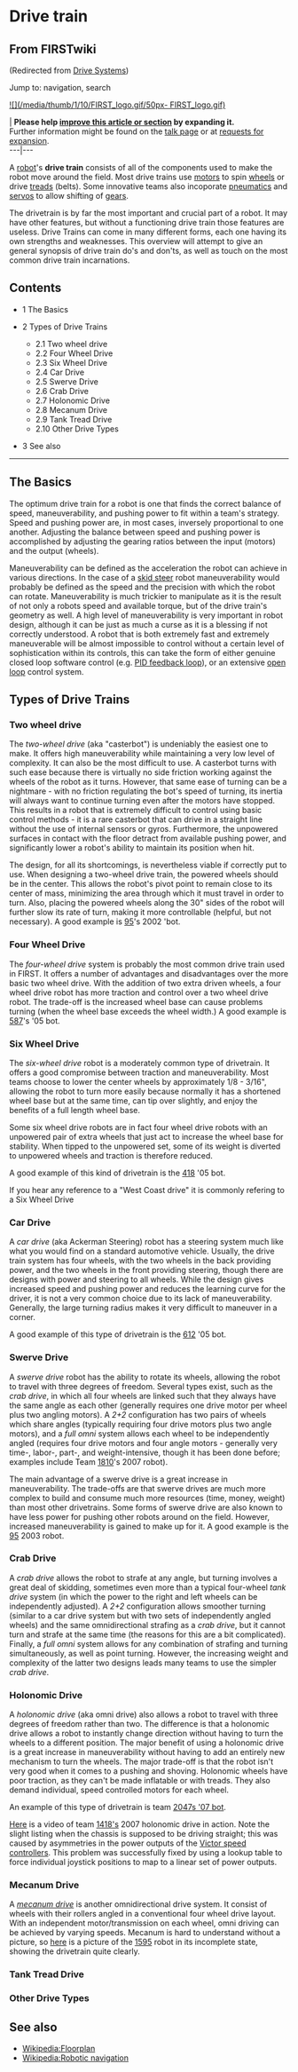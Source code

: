 # Drive train

## From FIRSTwiki

(Redirected from [Drive Systems](/index.php?title=Drive_Systems&redirect=no "Drive Systems"))

Jump to: navigation, search

[![](/media/thumb/1/10/FIRST_logo.gif/50px-
FIRST_logo.gif)](Image:FIRST_logo.gif)

| **Please help [improve this article or section](http://www.firstwiki.net/index.php?title=Drive_train&action=edit "http://www.firstwiki.net/index.php?title=Drive_train&action=edit") by expanding it.**<br>
Further information might be found on the [talk page](Talk:Drive_train "Talk:Drive train") or at [requests for expansion](FIRSTwiki:Requests_for_expansion "FIRSTwiki:Requests for
expansion").<br>
---|---

A [robot](Robot "Robot")'s **drive train** consists of all of the components used to make the robot move around the field. Most drive trains use [motors](Motor "Motor") to spin [wheels](Wheel "Wheel") or drive [treads](Tread "Tread") (belts). Some innovative teams also incoporate [pneumatics](Pneumatics "Pneumatics") and [servos](Servo "Servo") to allow shifting of [gears](/index.php?title=Gears&action=edit "Gears").

The drivetrain is by far the most important and crucial part of a robot. It may have other features, but without a functioning drive train those features are useless. Drive Trains can come in many different forms, each one having its own strengths and weaknesses. This overview will attempt to give an general synopsis of drive train do's and don'ts, as well as touch on the most common drive train incarnations.

## Contents

- 1 The Basics
- 2 Types of Drive Trains

  - 2.1 Two wheel drive
  - 2.2 Four Wheel Drive
  - 2.3 Six Wheel Drive
  - 2.4 Car Drive
  - 2.5 Swerve Drive
  - 2.6 Crab Drive
  - 2.7 Holonomic Drive
  - 2.8 Mecanum Drive
  - 2.9 Tank Tread Drive
  - 2.10 Other Drive Types

- 3 See also

--------------------------------------------------------------------------------

## The Basics

The optimum drive train for a robot is one that finds the correct balance of speed, maneuverability, and pushing power to fit within a team's strategy. Speed and pushing power are, in most cases, inversely proportional to one another. Adjusting the balance between speed and pushing power is accomplished by adjusting the gearing ratios between the input (motors) and the output (wheels).

Maneuverability can be defined as the acceleration the robot can achieve in various directions. In the case of a [skid steer](Skid_steer "Skid
steer") robot maneuverability would probably be defined as the speed and the precision with which the robot can rotate. Maneuverability is much trickier to manipulate as it is the result of not only a robots speed and available torque, but of the drive train's geometry as well. A high level of maneuverability is very important in robot design, although it can be just as much a curse as it is a blessing if not correctly understood. A robot that is both extremely fast and extremely maneuverable will be almost impossible to control without a certain level of sophistication within its controls, this can take the form of either genuine closed loop software control (e.g. [PID feedback loop](PID_feedback_loop "PID feedback loop")), or an extensive [open loop](Open_loop "Open loop") control system.

## Types of Drive Trains

### Two wheel drive

The _two-wheel drive_ (aka "casterbot") is undeniably the easiest one to make. It offers high maneuverability while maintaining a very low level of complexity. It can also be the most difficult to use. A casterbot turns with such ease because there is virtually no side friction working against the wheels of the robot as it turns. However, that same ease of turning can be a nightmare - with no friction regulating the bot's speed of turning, its inertia will always want to continue turning even after the motors have stopped. This results in a robot that is extremely difficult to control using basic control methods - it is a rare casterbot that can drive in a straight line without the use of internal sensors or gyros. Furthermore, the unpowered surfaces in contact with the floor detract from available pushing power, and significantly lower a robot's ability to maintain its position when hit.

The design, for all its shortcomings, is nevertheless viable if correctly put to use. When designing a two-wheel drive train, the powered wheels should be in the center. This allows the robot's pivot point to remain close to its center of mass, minimizing the area through which it must travel in order to turn. Also, placing the powered wheels along the 30" sides of the robot will further slow its rate of turn, making it more controllable (helpful, but not necessary). A good example is [95](95 "95")'s 2002 'bot.

### Four Wheel Drive

The _four-wheel drive_ system is probably the most common drive train used in FIRST. It offers a number of advantages and disadvantages over the more basic two wheel drive. With the addition of two extra driven wheels, a four wheel drive robot has more traction and control over a two wheel drive robot. The trade-off is the increased wheel base can cause problems turning (when the wheel base exceeds the wheel width.) A good example is [587](587 "587")'s '05 bot.

### Six Wheel Drive

The _six-wheel drive_ robot is a moderately common type of drivetrain. It offers a good compromise between traction and maneuverability. Most teams choose to lower the center wheels by approximately 1/8 - 3/16", allowing the robot to turn more easily because normally it has a shortened wheel base but at the same time, can tip over slightly, and enjoy the benefits of a full length wheel base.

Some six wheel drive robots are in fact four wheel drive robots with an unpowered pair of extra wheels that just act to increase the wheel base for stability. When tipped to the unpowered set, some of its weight is diverted to unpowered wheels and traction is therefore reduced.

A good example of this kind of drivetrain is the [418](418 "418") '05 bot.

If you hear any reference to a "West Coast drive" it is commonly refering to a Six Wheel Drive

### Car Drive

A _car drive_ (aka Ackerman Steering) robot has a steering system much like what you would find on a standard automotive vehicle. Usually, the drive train system has four wheels, with the two wheels in the back providing power, and the two wheels in the front providing steering, though there are designs with power and steering to all wheels. While the design gives increased speed and pushing power and reduces the learning curve for the driver, it is not a very common choice due to its lack of maneuverability. Generally, the large turning radius makes it very difficult to maneuver in a corner.

A good example of this type of drivetrain is the [612](612 "612") '05 bot.

### Swerve Drive

A _swerve drive_ robot has the ability to rotate its wheels, allowing the robot to travel with three degrees of freedom. Several types exist, such as the _crab drive_, in which all four wheels are linked such that they always have the same angle as each other (generally requires one drive motor per wheel plus two angling motors). A _2+2_ configuration has two pairs of wheels which share angles (typically requiring four drive motors plus two angle motors), and a _full omni_ system allows each wheel to be independently angled (requires four drive motors and four angle motors - generally very time-, labor-, part-, and weight-intensive, though it has been done before; examples include Team [1810](1810 "1810")'s 2007 robot).

The main advantage of a swerve drive is a great increase in maneuverability. The trade-offs are that swerve drives are much more complex to build and consume much more resources (time, money, weight) than most other drivetrains. Some forms of swerve drive are also known to have less power for pushing other robots around on the field. However, increased maneuverability is gained to make up for it. A good example is the [95](95 "95") 2003 robot.

### Crab Drive

A _crab drive_ allows the robot to strafe at any angle, but turning involves a great deal of skidding, sometimes even more than a typical four-wheel _tank drive_ system (in which the power to the right and left wheels can be independently adjusted). A _2+2_ configuration allows smoother turning (similar to a car drive system but with two sets of independently angled wheels) and the same omnidirectional strafing as a _crab drive_, but it cannot turn and strafe at the same time (the reasons for this are a bit complicated). Finally, a _full omni_ system allows for any combination of strafing and turning simultaneously, as well as point turning. However, the increasing weight and complexity of the latter two designs leads many teams to use the simpler _crab drive_.

### Holonomic Drive

A _holonomic drive_ (aka omni drive) also allows a robot to travel with three degrees of freedom rather than two. The difference is that a holonomic drive allows a robot to instantly change direction without having to turn the wheels to a different position. The major benefit of using a holonomic drive is a great increase in maneuverability without having to add an entirely new mechanism to turn the wheels. The major trade-off is that the robot isn't very good when it comes to a pushing and shoving. Holonomic wheels have poor traction, as they can't be made inflatable or with treads. They also demand individual, speed controlled motors for each wheel.

An example of this type of drivetrain is team [2047s '07 bot](/media/0/09/2047_holonomic.jpg "2047 holonomic.jpg").

[Here](http://www.youtube.com/watch?v=CTlAf0c9KfA "http://www.youtube.com/watch?v=CTlAf0c9KfA") is a video of team [1418's](1418 "1418") 2007 holonomic drive in action. Note the slight listing when the chassis is supposed to be driving straight; this was caused by asymmetries in the power outputs of the [Victor speed controllers](victor-884). This problem was successfully fixed by using a lookup table to force individual joystick positions to map to a linear set of power outputs.

### Mecanum Drive

A _[mecanum drive](Mecanum_wheel "Mecanum wheel")_ is another omnidirectional drive system. It consist of wheels with their rollers angled in a conventional four wheel drive layout. With an independent motor/transmission on each wheel, omni driving can be achieved by varying speeds. Mecanum is hard to understand without a picture, so [here](http://wiki.chiefdelphi.com/Image:2006iFRC1595.jpg "http://wiki.chiefdelphi.com/Image:2006iFRC1595.jpg") is a picture of the [1595](/index.php?title=1595&action=edit "1595") robot in its incomplete state, showing the drivetrain quite clearly.

### Tank Tread Drive

### Other Drive Types

## See also

- [Wikipedia:Floorplan](http://www.wikipedia.org/wiki/Floorplan "wikipedia:Floorplan")
- [Wikipedia:Robotic navigation](http://www.wikipedia.org/wiki/Robotic_navigation "wikipedia:Robotic_navigation")

